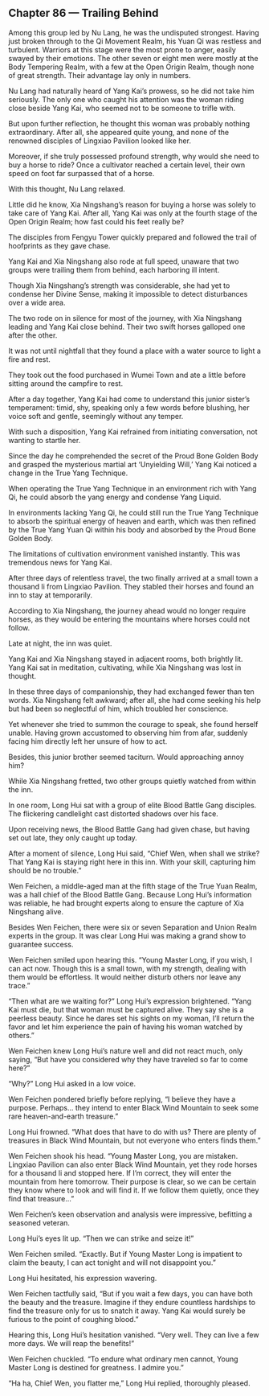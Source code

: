 ## Chapter 86 — Trailing Behind

Among this group led by Nu Lang, he was the undisputed strongest. Having just broken through to the Qi Movement Realm, his Yuan Qi was restless and turbulent. Warriors at this stage were the most prone to anger, easily swayed by their emotions. The other seven or eight men were mostly at the Body Tempering Realm, with a few at the Open Origin Realm, though none of great strength. Their advantage lay only in numbers.

Nu Lang had naturally heard of Yang Kai’s prowess, so he did not take him seriously. The only one who caught his attention was the woman riding close beside Yang Kai, who seemed not to be someone to trifle with.

But upon further reflection, he thought this woman was probably nothing extraordinary. After all, she appeared quite young, and none of the renowned disciples of Lingxiao Pavilion looked like her.

Moreover, if she truly possessed profound strength, why would she need to buy a horse to ride? Once a cultivator reached a certain level, their own speed on foot far surpassed that of a horse.

With this thought, Nu Lang relaxed.

Little did he know, Xia Ningshang’s reason for buying a horse was solely to take care of Yang Kai. After all, Yang Kai was only at the fourth stage of the Open Origin Realm; how fast could his feet really be?

The disciples from Fengyu Tower quickly prepared and followed the trail of hoofprints as they gave chase.

Yang Kai and Xia Ningshang also rode at full speed, unaware that two groups were trailing them from behind, each harboring ill intent.

Though Xia Ningshang’s strength was considerable, she had yet to condense her Divine Sense, making it impossible to detect disturbances over a wide area.

The two rode on in silence for most of the journey, with Xia Ningshang leading and Yang Kai close behind. Their two swift horses galloped one after the other.

It was not until nightfall that they found a place with a water source to light a fire and rest.

They took out the food purchased in Wumei Town and ate a little before sitting around the campfire to rest.

After a day together, Yang Kai had come to understand this junior sister’s temperament: timid, shy, speaking only a few words before blushing, her voice soft and gentle, seemingly without any temper.

With such a disposition, Yang Kai refrained from initiating conversation, not wanting to startle her.

Since the day he comprehended the secret of the Proud Bone Golden Body and grasped the mysterious martial art ‘Unyielding Will,’ Yang Kai noticed a change in the True Yang Technique.

When operating the True Yang Technique in an environment rich with Yang Qi, he could absorb the yang energy and condense Yang Liquid.

In environments lacking Yang Qi, he could still run the True Yang Technique to absorb the spiritual energy of heaven and earth, which was then refined by the True Yang Yuan Qi within his body and absorbed by the Proud Bone Golden Body.

The limitations of cultivation environment vanished instantly. This was tremendous news for Yang Kai.

After three days of relentless travel, the two finally arrived at a small town a thousand li from Lingxiao Pavilion. They stabled their horses and found an inn to stay at temporarily.

According to Xia Ningshang, the journey ahead would no longer require horses, as they would be entering the mountains where horses could not follow.

Late at night, the inn was quiet.

Yang Kai and Xia Ningshang stayed in adjacent rooms, both brightly lit. Yang Kai sat in meditation, cultivating, while Xia Ningshang was lost in thought.

In these three days of companionship, they had exchanged fewer than ten words. Xia Ningshang felt awkward; after all, she had come seeking his help but had been so neglectful of him, which troubled her conscience.

Yet whenever she tried to summon the courage to speak, she found herself unable. Having grown accustomed to observing him from afar, suddenly facing him directly left her unsure of how to act.

Besides, this junior brother seemed taciturn. Would approaching annoy him?

While Xia Ningshang fretted, two other groups quietly watched from within the inn.

In one room, Long Hui sat with a group of elite Blood Battle Gang disciples. The flickering candlelight cast distorted shadows over his face.

Upon receiving news, the Blood Battle Gang had given chase, but having set out late, they only caught up today.

After a moment of silence, Long Hui said, “Chief Wen, when shall we strike? That Yang Kai is staying right here in this inn. With your skill, capturing him should be no trouble.”

Wen Feichen, a middle-aged man at the fifth stage of the True Yuan Realm, was a hall chief of the Blood Battle Gang. Because Long Hui’s information was reliable, he had brought experts along to ensure the capture of Xia Ningshang alive.

Besides Wen Feichen, there were six or seven Separation and Union Realm experts in the group. It was clear Long Hui was making a grand show to guarantee success.

Wen Feichen smiled upon hearing this. “Young Master Long, if you wish, I can act now. Though this is a small town, with my strength, dealing with them would be effortless. It would neither disturb others nor leave any trace.”

“Then what are we waiting for?” Long Hui’s expression brightened. “Yang Kai must die, but that woman must be captured alive. They say she is a peerless beauty. Since he dares set his sights on my woman, I’ll return the favor and let him experience the pain of having his woman watched by others.”

Wen Feichen knew Long Hui’s nature well and did not react much, only saying, “But have you considered why they have traveled so far to come here?”

“Why?” Long Hui asked in a low voice.

Wen Feichen pondered briefly before replying, “I believe they have a purpose. Perhaps... they intend to enter Black Wind Mountain to seek some rare heaven-and-earth treasure.”

Long Hui frowned. “What does that have to do with us? There are plenty of treasures in Black Wind Mountain, but not everyone who enters finds them.”

Wen Feichen shook his head. “Young Master Long, you are mistaken. Lingxiao Pavilion can also enter Black Wind Mountain, yet they rode horses for a thousand li and stopped here. If I’m correct, they will enter the mountain from here tomorrow. Their purpose is clear, so we can be certain they know where to look and will find it. If we follow them quietly, once they find that treasure...”

Wen Feichen’s keen observation and analysis were impressive, befitting a seasoned veteran.

Long Hui’s eyes lit up. “Then we can strike and seize it!”

Wen Feichen smiled. “Exactly. But if Young Master Long is impatient to claim the beauty, I can act tonight and will not disappoint you.”

Long Hui hesitated, his expression wavering.

Wen Feichen tactfully said, “But if you wait a few days, you can have both the beauty and the treasure. Imagine if they endure countless hardships to find the treasure only for us to snatch it away. Yang Kai would surely be furious to the point of coughing blood.”

Hearing this, Long Hui’s hesitation vanished. “Very well. They can live a few more days. We will reap the benefits!”

Wen Feichen chuckled. “To endure what ordinary men cannot, Young Master Long is destined for greatness. I admire you.”

“Ha ha, Chief Wen, you flatter me,” Long Hui replied, thoroughly pleased.